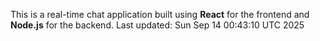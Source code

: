 This is a real-time chat application built using **React** for the frontend and **Node.js** for the backend.
Last updated: Sun Sep 14 00:43:10 UTC 2025
